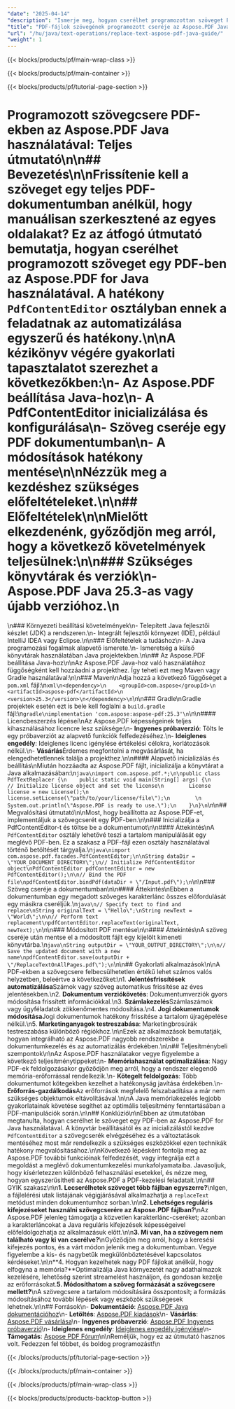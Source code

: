 ```yaml
---
"date": "2025-04-14"
"description": "Ismerje meg, hogyan cserélhet programozottan szöveget PDF fájlokban az Aspose.PDF for Java használatával. Ez a lépésről lépésre szóló útmutató bemutatja a beállítást, a megvalósítást és a bevált gyakorlatokat."
"title": "PDF-fájlok szövegének programozott cseréje az Aspose.PDF Java használatával – Teljes körű útmutató"
"url": "/hu/java/text-operations/replace-text-aspose-pdf-java-guide/"
"weight": 1
---
```


{{< blocks/products/pf/main-wrap-class >}}

{{< blocks/products/pf/main-container >}}

{{< blocks/products/pf/tutorial-page-section >}}
# Programozott szövegcsere PDF-ekben az Aspose.PDF Java használatával: Teljes útmutató\n\n## Bevezetés\n\nFrissítenie kell a szöveget egy teljes PDF-dokumentumban anélkül, hogy manuálisan szerkesztené az egyes oldalakat? Ez az átfogó útmutató bemutatja, hogyan cserélhet programozott szöveget egy PDF-ben az Aspose.PDF for Java használatával. A hatékony `PdfContentEditor` osztályban ennek a feladatnak az automatizálása egyszerű és hatékony.\n\nA kézikönyv végére gyakorlati tapasztalatot szerezhet a következőkben:\n- Az Aspose.PDF beállítása Java-hoz\n- A PdfContentEditor inicializálása és konfigurálása\n- Szöveg cseréje egy PDF dokumentumban\n- A módosítások hatékony mentése\n\nNézzük meg a kezdéshez szükséges előfeltételeket.\n\n## Előfeltételek\n\nMielőtt elkezdenénk, győződjön meg arról, hogy a következő követelmények teljesülnek:\n\n### Szükséges könyvtárak és verziók\n- Aspose.PDF Java 25.3-as vagy újabb verzióhoz.\n  
\n### Környezeti beállítási követelmények\n- Telepített Java fejlesztői készlet (JDK) a rendszeren.\n- Integrált fejlesztői környezet (IDE), például IntelliJ IDEA vagy Eclipse.\n\n### Előfeltételek a tudáshoz\n- A Java programozási fogalmak alapvető ismerete.\n- Ismeretség a külső könyvtárak használatában Java projektekben.\n\n## Az Aspose.PDF beállítása Java-hoz\n\nAz Aspose.PDF Java-hoz való használatához függőségként kell hozzáadni a projekthez. Így teheti ezt meg Maven vagy Gradle használatával:\n\n### Maven\nAdja hozzá a következő függőséget a `pom.xml` fájl:\n```xml\n<dependency>\n    <groupId>com.aspose</groupId>\n    <artifactId>aspose-pdf</artifactId>\n    <version>25.3</version>\n</dependency>\n```\n\n### Gradle\nGradle projektek esetén ezt is bele kell foglalni a `build.gradle` fájl:\n```gradle\nimplementation 'com.aspose:aspose-pdf:25.3'\n```\n\n#### Licencbeszerzés lépései\nAz Aspose.PDF képességeinek teljes kihasználásához licencre lesz szüksége:\n- **Ingyenes próbaverzió**: Tölts le egy próbaverziót az alapvető funkciók felfedezéséhez.\n- **Ideiglenes engedély**: Ideiglenes licenc igénylése értékelési célokra, korlátozások nélkül.\n- **Vásárlás**Érdemes megfontolni a megvásárlását, ha elengedhetetlennek találja a projekthez.\n\n#### Alapvető inicializálás és beállítás\nMiután hozzáadta az Aspose.PDF fájlt, inicializálja a könyvtárat a Java alkalmazásában:\n```java\nimport com.aspose.pdf.*;\n\npublic class PdfTextReplacer {\n    public static void main(String[] args) {\n        // Initialize license object and set the license\n        License license = new License();\n        license.setLicense(\"path/to/your/license/file\");\n        \n        System.out.println(\"Aspose.PDF is ready to use.\");\n    }\n}\n```\n\n## Megvalósítási útmutató\n\nMost, hogy beállította az Aspose.PDF-et, implementáljuk a szövegcserét egy PDF-ben.\n\n### Inicializálja a PdfContentEditor-t és töltse be a dokumentumot\n\n#### Áttekintés\nA `PdfContentEditor` osztály lehetővé teszi a tartalom manipulálását egy meglévő PDF-ben. Ez a szakasz a PDF-fájl ezen osztály használatával történő betöltését tárgyalja.\n```java\nimport com.aspose.pdf.facades.PdfContentEditor;\n\nString dataDir = \"YOUR_DOCUMENT_DIRECTORY\";\n// Initialize PdfContentEditor object\nPdfContentEditor pdfContentEditor = new PdfContentEditor();\n\n// Bind the PDF file\npdfContentEditor.bindPdf(dataDir + \"/Input.pdf\");\n```\n\n### Szöveg cseréje a dokumentumban\n\n#### Áttekintés\nEbben a dokumentumban egy megadott szöveges karakterlánc összes előfordulását egy másikra cseréljük.\n```java\n// Specify text to find and replace\nString originalText = \"Hello\";\nString newText = \"World\";\n\n// Perform text replacement\npdfContentEditor.replaceText(originalText, newText);\n```\n\n### Módosított PDF mentése\n\n#### Áttekintés\nA szöveg cseréje után mentse el a módosított fájlt egy kijelölt kimeneti könyvtárba.\n```java\nString outputDir = \"YOUR_OUTPUT_DIRECTORY\";\n\n// Save the updated document with a new name\npdfContentEditor.save(outputDir + \"/ReplaceTextOnAllPages.pdf\");\n```\n\n## Gyakorlati alkalmazások\n\nA PDF-ekben a szövegcsere felbecsülhetetlen értékű lehet számos valós helyzetben, beleértve a következőket:\n1. **Jelentésfrissítések automatizálása**Számok vagy szöveg automatikus frissítése az éves jelentésekben.\n2. **Dokumentum verziókövetés**: Dokumentumverziók gyors módosítása frissített információkkal.\n3. **Számlakezelés**Számlaszámok vagy ügyféladatok zökkenőmentes módosítása.\n4. **Jogi dokumentumok módosítása**Jogi dokumentumok hatékony frissítése a tartalom újragépelése nélkül.\n5. **Marketinganyagok testreszabása**: Marketingbrosúrák testreszabása különböző régiókhoz.\n\nEzek az alkalmazások bemutatják, hogyan integrálható az Aspose.PDF nagyobb rendszerekbe a dokumentumkezelés és az automatizálás érdekében.\n\n## Teljesítménybeli szempontok\n\nAz Aspose.PDF használatakor vegye figyelembe a következő teljesítménytippeket:\n- **Memóriahasználat optimalizálása**: Nagy PDF-ek feldolgozásakor győződjön meg arról, hogy a rendszer elegendő memória-erőforrással rendelkezik.\n- **Kötegelt feldolgozás**: Több dokumentumot kötegekben kezelhet a hatékonyság javítása érdekében.\n- **Erőforrás-gazdálkodás**Az erőforrások megfelelő felszabadítása a már nem szükséges objektumok eltávolításával.\n\nA Java memóriakezelés legjobb gyakorlatainak követése segíthet az optimális teljesítmény fenntartásában a PDF-manipulációk során.\n\n## Konklúzió\n\nEbben az útmutatóban megtanulta, hogyan cserélhet le szöveget egy PDF-ben az Aspose.PDF for Java használatával. A könyvtár beállításától és az inicializálástól kezdve `PdfContentEditor` a szövegcserék elvégzéséhez és a változtatások mentéséhez most már rendelkezik a szükséges eszközökkel ezen technikák hatékony megvalósításához.\n\nKövetkező lépésként fontolja meg az Aspose.PDF további funkcióinak felfedezését, vagy integrálja ezt a megoldást a meglévő dokumentumkezelési munkafolyamataiba. Javasoljuk, hogy kísérletezzen különböző felhasználási esetekkel, és nézze meg, hogyan egyszerűsítheti az Aspose.PDF a PDF-kezelési feladatait.\n\n## GYIK szakasz\n\n**1. Lecserélhetek szöveget több fájlban egyszerre?**\nIgen, a fájlelérési utak listájának végigjárásával alkalmazhatja a `replaceText` metódust minden dokumentumhoz sorban.\n\n**2. Lehetséges reguláris kifejezéseket használni szövegcserére az Aspose.PDF fájlban?**\nAz Aspose.PDF jelenleg támogatja a közvetlen karakterlánc-cseréket; azonban a karakterláncokat a Java reguláris kifejezések képességeivel előfeldolgozhatja az alkalmazásuk előtt.\n\n**3. Mi van, ha a szövegem nem található vagy ki van cserélve?**\nGyőződjön meg arról, hogy a keresési kifejezés pontos, és a várt módon jelenik meg a dokumentumban. Vegye figyelembe a kis- és nagybetűk megkülönböztetésével kapcsolatos kérdéseket.\n\n**4. Hogyan kezelhetek nagy PDF fájlokat anélkül, hogy elfogyna a memória?**Optimalizálja Java környezetét nagy adathalmazok kezelésére, lehetőség szerint streamelést használjon, és gondosan kezelje az erőforrásokat.**5. Módosíthatom a szöveg formázását a szövegcsere mellett?**\nA szövegcsere a tartalom módosítására összpontosít; a formázás módosításához további lépések vagy eszközök szükségesek lehetnek.\n\n## Források\n- **Dokumentáció**: [Aspose.PDF Java dokumentációhoz](https://reference.aspose.com/pdf/java/)\n- **Letöltés**: [Aspose.PDF kiadások](https://releases.aspose.com/pdf/java/)\n- **Vásárlás**: [Aspose.PDF vásárlása](https://purchase.aspose.com/buy)\n- **Ingyenes próbaverzió**: [Aspose.PDF Ingyenes próbaverzió](https://releases.aspose.com/pdf/java/)\n- **Ideiglenes engedély**: [Ideiglenes engedély igénylése](https://purchase.aspose.com/temporary-license/)\n- **Támogatás**: [Aspose PDF Fórum](https://forum.aspose.com/c/pdf/10)\n\nReméljük, hogy ez az útmutató hasznos volt. Fedezzen fel többet, és boldog programozást!\n

{{< /blocks/products/pf/tutorial-page-section >}}

{{< /blocks/products/pf/main-container >}}

{{< /blocks/products/pf/main-wrap-class >}}

{{< blocks/products/products-backtop-button >}}